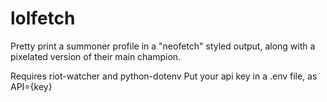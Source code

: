 # lolfetch
Pretty print a summoner profile in a "neofetch" styled output, along with a pixelated version of their main champion.

Requires riot-watcher and python-dotenv
Put your api key in a .env file, as API={key}
